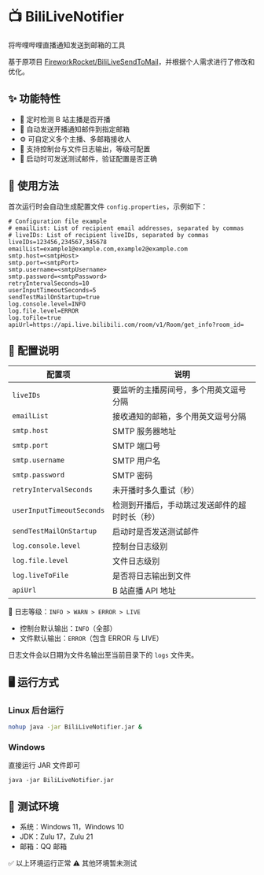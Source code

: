 # 📺 BiliLiveNotifier

将哔哩哔哩直播通知发送到邮箱的工具

基于原项目 [FireworkRocket/BiliLiveSendToMail](https://github.com/FireworkRocket/BiliLiveSendToMail)，并根据个人需求进行了修改和优化。

## ✨ 功能特性
- 📡 定时检测 B 站主播是否开播
- 📧 自动发送开播通知邮件到指定邮箱
- ⚙️ 可自定义多个主播、多邮箱接收人
- 📝 支持控制台与文件日志输出，等级可配置
- 🔄 启动时可发送测试邮件，验证配置是否正确

## 🚀 使用方法

首次运行时会自动生成配置文件 `config.properties`，示例如下：

```properties
# Configuration file example
# emailList: List of recipient email addresses, separated by commas
# liveIDs: List of recipient liveIDs, separated by commas
liveIDs=123456,234567,345678
emailList=example1@example.com,example2@example.com
smtp.host=<smtpHost>
smtp.port=<smtpPort>
smtp.username=<smtpUsername>
smtp.password=<smtpPassword>
retryIntervalSeconds=10
userInputTimeoutSeconds=5
sendTestMailOnStartup=true
log.console.level=INFO
log.file.level=ERROR
log.toFile=true
apiUrl=https://api.live.bilibili.com/room/v1/Room/get_info?room_id=
````

## 📖 配置说明

| 配置项                       | 说明                      |
|---------------------------|-------------------------|
| `liveIDs`                 | 要监听的主播房间号，多个用英文逗号分隔     |
| `emailList`               | 接收通知的邮箱，多个用英文逗号分隔       |
| `smtp.host`               | SMTP 服务器地址              |
| `smtp.port`               | SMTP 端口号                |
| `smtp.username`           | SMTP 用户名                |
| `smtp.password`           | SMTP 密码                 |
| `retryIntervalSeconds`    | 未开播时多久重试（秒）             |
| `userInputTimeoutSeconds` | 检测到开播后，手动跳过发送邮件的超时时长（秒） |
| `sendTestMailOnStartup`   | 启动时是否发送测试邮件             |
| `log.console.level`       | 控制台日志级别                 |
| `log.file.level`          | 文件日志级别                  |
| `log.liveToFile`          | 是否将日志输出到文件              |
| `apiUrl`                  | B 站直播 API 地址            |

📌 日志等级：`INFO > WARN > ERROR > LIVE`

* 控制台默认输出：`INFO`（全部）
* 文件默认输出：`ERROR`（包含 ERROR 与 LIVE）

日志文件会以日期为文件名输出至当前目录下的 `logs` 文件夹。

## 🖥️ 运行方式

### Linux 后台运行

```bash
nohup java -jar BiliLiveNotifier.jar &
```

### Windows

直接运行 JAR 文件即可
```
java -jar BiliLiveNotifier.jar
```

## 🧪 测试环境

* 系统：Windows 11，Windows 10
* JDK：Zulu 17，Zulu 21
* 邮箱：QQ 邮箱

✅ 以上环境运行正常
⚠️ 其他环境暂未测试
